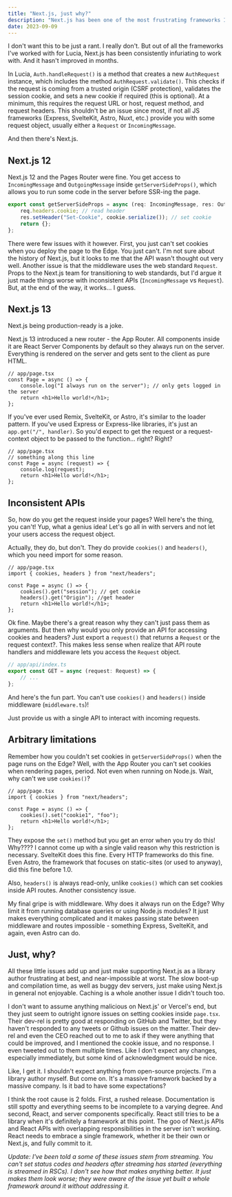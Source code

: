 ```yaml
---
title: "Next.js, just why?"
description: "Next.js has been one of the most frustrating frameworks I've ever worked with."
date: 2023-09-09
---
```


I don't want this to be just a rant. I really don't. But out of all the frameworks I've worked with for Lucia, Next.js has been consistently infuriating to work with. And it hasn't improved in months.

In Lucia, `Auth.handleRequest()` is a method that creates a new `AuthRequest` instance, which includes the method `AuthRequest.validate()`. This checks if the request is coming from a trusted origin (CSRF protection), validates the session cookie, and sets a new cookie if required (this is optional). At a minimum, this requires the request URL or host, request method, and request headers. This shouldn't be an issue since most, if not all JS frameworks (Express, SvelteKit, Astro, Nuxt, etc.) provide you with some request object, usually either a `Request` or `IncomingMessage`.

And then there's Next.js.

## Next.js 12

Next.js 12 and the Pages Router were fine. You get access to `IncomingMessage` and `OutgoingMessage` inside `getServerSideProps()`, which allows you to run some code in the server before SSR-ing the page.

```ts
export const getServerSideProps = async (req: IncomingMessage, res: OutgoingMessage) => {
	req.headers.cookie; // read header
	res.setHeader("Set-Cookie", cookie.serialize()); // set cookie
	return {};
};
```

There were few issues with it however. First, you just can't set cookies when you deploy the page to the Edge. You just can't. I'm not sure about the history of Next.js, but it looks to me that the API wasn't thought out very well. Another issue is that the middleware uses the web standard `Request`. Props to the Next.js team for transitioning to web standards, but I'd argue it just made things worse with inconsistent APIs (`IncomingMessage` vs `Request`). But, at the end of the way, it works... I guess.

## Next.js 13

Next.js being production-ready is a joke.

Next.js 13 introduced a new router - the App Router. All components inside it are React Server Components by default so they always run on the server. Everything is rendered on the server and gets sent to the client as pure HTML.

```tsx
// app/page.tsx
const Page = async () => {
	console.log("I always run on the server"); // only gets logged in the server
	return <h1>Hello world!</h1>;
};
```

If you've ever used Remix, SvelteKit, or Astro, it's similar to the loader pattern. If you've used Express or Express-like libraries, it's just an `app.get("/", handler)`. So you'd expect to get the request or a request-context object to be passed to the function... right? Right?

```tsx
// app/page.tsx
// something along this line
const Page = async (request) => {
	console.log(request);
	return <h1>Hello world!</h1>;
};
```

## Inconsistent APIs

So, how do you get the request inside your pages? Well here's the thing, you can't! Yup, what a genius idea! Let's go all in with servers and not let your users access the request object.

Actually, they do, but don't. They do provide `cookies()` and `headers()`, which you need import for some reason.

```tsx
// app/page.tsx
import { cookies, headers } from "next/headers";

const Page = async () => {
	cookies().get("session"); // get cookie
	headers().get("Origin"); //get header
	return <h1>Hello world!</h1>;
};
```

Ok fine. Maybe there's a great reason why they can't just pass them as arguments. But then why would you only provide an API for accessing cookies and headers? Just export a `request()` that returns a `Request` or the request context?. This makes less sense when realize that API route handlers and middleware lets you access the `Request` object.

```ts
// app/api/index.ts
export const GET = async (request: Request) => {
	// ...
};
```

And here's the fun part. You can't use `cookies()` and `headers()` inside middleware (`middleware.ts`)!

Just provide us with a single API to interact with incoming requests.

## Arbitrary limitations

Remember how you couldn't set cookies in `getServerSideProps()` when the page runs on the Edge? Well, with the App Router you can't set cookies when rendering pages, period. Not even when running on Node.js. Wait, why can't we use `cookies()`?

```tsx
// app/page.tsx
import { cookies } from "next/headers";

const Page = async () => {
	cookies().set("cookie1", "foo");
	return <h1>Hello world!</h1>;
};
```

They expose the `set()` method but you get an error when you try do this! Why???? I cannot come up with a single valid reason why this restriction is necessary. SvelteKit does this fine. Every HTTP frameworks do this fine. Even Astro, the framework that focuses on static-sites (or used to anyway), did this fine before 1.0.

Also, `headers()` is always read-only, unlike `cookies()` which can set cookies inside API routes. Another consistency issue.

My final gripe is with middleware. Why does it always run on the Edge? Why limit it from running database queries or using Node.js modules? It just makes everything complicated and it makes passing state between middleware and routes impossible - something Express, SvelteKit, and again, even Astro can do.

## Just, why?

All these little issues add up and just make supporting Next.js as a library author frustrating at best, and near-impossible at worst. The slow boot-up and compilation time, as well as buggy dev servers, just make using Next.js in general not enjoyable. Caching is a whole another issue I didn't touch too.

I don't want to assume anything malicious on Next.js' or Vercel's end, but they just seem to outright ignore issues on setting cookies inside `page.tsx`. Their dev-rel is pretty good at responding on GitHub and Twitter, but they haven't responded to any tweets or Github issues on the matter. Their dev-rel and even the CEO reached out to me to ask if they were anything that could be improved, and I mentioned the cookie issue, and no response. I even tweeted out to them multiple times. Like I don't expect any changes, especially immediately, but some kind of acknowledgment would be nice.

Like, I get it. I shouldn't expect anything from open-source projects. I'm a library author myself. But come on. It's a massive framework backed by a massive company. Is it bad to have some expectations?

I think the root cause is 2 folds. First, a rushed release. Documentation is still spotty and everything seems to be incomplete to a varying degree. And second, React, and server components specifically. React still tries to be a library when it's definitely a framework at this point. The goo of Next.js APIs and React APIs with overlapping responsibilities in the server isn't working. React needs to embrace a single framework, whether it be their own or Next.js, and fully commit to it.

_Update: I've been told a some of these issues stem from streaming. You can't set status codes and headers after streaming has started (everything is streamed in RSCs). I don't see how that makes anything better. It just makes them look worse; they were aware of the issue yet built a whole framework around it without addressing it._

